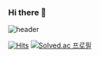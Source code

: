 ### Hi there 👋

![header](https://capsule-render.vercel.app/api?type=waving&color=random&height=200&section=footer&text=WECOME%20TO%20MY%20PAGE%20!&fontColor=FFFFFF&fontsize=150-nl-GITHUB%20PAGE&fontSize=50&animation=twinkling)

<!--
**mandoo15/mandoo15** is a ✨ _special_ ✨ repository because its `README.md` (this file) appears on your GitHub profile.

Here are some ideas to get you started:

- 🔭 I’m currently working on ...
- 🌱 I’m currently learning ...
- 👯 I’m looking to collaborate on ...
- 🤔 I’m looking for help with ...
- 💬 Ask me about ...
- 📫 How to reach me: ...
- 😄 Pronouns: ...
- ⚡ Fun fact: ...
-->
[![Hits](https://hits.seeyoufarm.com/api/count/incr/badge.svg?url=https%3A%2F%2Fgithub.com%2Fmandoo15&count_bg=%23E0F4FF&title_bg=%2393C7FF&icon=&icon_color=%23E7E7E7&title=VISIT+%5B+today+%2F+total+%5D&edge_flat=false)](https://hits.seeyoufarm.com)
[![Solved.ac
프로필](http://mazassumnida.wtf/api/generate_badge?boj=mandoo15)](https://solved.ac/mandoo15)
